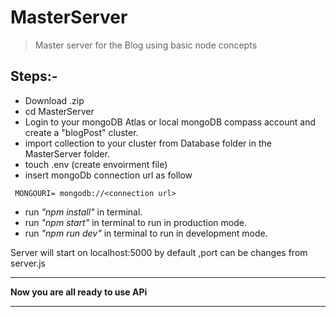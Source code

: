 # MasterServer
> Master server for the Blog using basic node concepts

## Steps:-
* Download .zip
* cd MasterServer
* Login to your mongoDB Atlas or local mongoDB compass account and create a "blogPost" cluster.
*  import collection to your cluster from Database folder in the MasterServer folder.
* touch .env (create envoirment file)
* insert mongoDb connection url as follow
```
 MONGOURI= mongodb://<connection url>
```
* run _"npm install"_  in terminal.
* run _"npm start"_ in terminal to run in production mode.
* run _"npm run dev"_ in terminal to run in development mode.

Server will start on localhost:5000 by default ,port can be changes from server.js
*************************

**Now you are all ready to use APi**

-------------------
